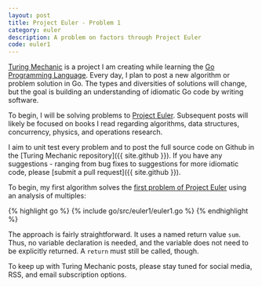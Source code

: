 ```yaml
---
layout: post
title: Project Euler - Problem 1
category: euler
description: A problem on factors through Project Euler
code: euler1
---
```


[Turing Mechanic](/) is a project I am creating while learning the [Go Programming Language](http://golang.org). Every day, I plan to post a new algorithm or problem solution in Go. The types and diversities of solutions will change, but the goal is building an understanding of idiomatic Go code by writing software.

To begin, I will be solving problems to [Project Euler](https://projecteuler.net/). Subsequent posts will likely be focused on books I read regarding algorithms, data structures, concurrency, physics, and operations research. 

I aim to unit test every problem and to post the full source code on Github in the [Turing Mechanic repository]({{ site.github }}). If you have any suggestions - ranging from bug fixes to suggestions for more idiomatic code, please [submit a pull request]({{ site.github }}).

To begin, my first algorithm solves the [first problem of Project Euler](https://projecteuler.net/problem=1) using an analysis of multiples:

{% highlight go %}
{% include go/src/euler1/euler1.go %}
{% endhighlight %}

The approach is fairly straightforward. It uses a named return value `sum`. Thus, no variable declaration is needed, and the variable does not need to be explicitly returned. A `return` must still be called, though.

To keep up with Turing Mechanic posts, please stay tuned for social media, RSS, and email subscription options.
